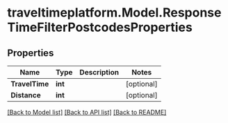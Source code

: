 # traveltimeplatform.Model.ResponseTimeFilterPostcodesProperties
## Properties

Name | Type | Description | Notes
------------ | ------------- | ------------- | -------------
**TravelTime** | **int** |  | [optional] 
**Distance** | **int** |  | [optional] 

[[Back to Model list]](../README.md#documentation-for-models) [[Back to API list]](../README.md#documentation-for-api-endpoints) [[Back to README]](../README.md)

